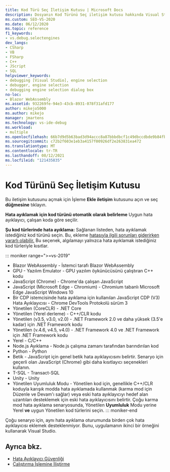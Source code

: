 ```yaml
---
title: Kod Türü Seç İletişim Kutusu | Microsoft Docs
description: Dosyanın Kod Türünü Seç iletişim kutusu hakkında Visual Studio. Bu iletişim kutusunu açmak için İşleme Ekle iletişim kutusunu açın ve seç düğmesine tıklayın.
ms.custom: SEO-VS-2020
ms.date: 06/12/2020
ms.topic: reference
f1_keywords:
- vs.debug.selectengines
dev_langs:
- CSharp
- VB
- FSharp
- C++
- JScript
- SQL
helpviewer_keywords:
- debugging [Visual Studio], engine selection
- debugger, engine selection
- debugging engine selection dialog box
no-loc:
- Blazor WebAssembly
ms.assetid: 932269fe-94e3-43cb-8931-078f31afd177
author: mikejo5000
ms.author: mikejo
manager: jmartens
ms.technology: vs-ide-debug
ms.workload:
- multiple
ms.openlocfilehash: 66b7d9d5b63bad3d94accc8a87bbbdbcf1c49dbccdbde9b84fb21cd34362b6a8
ms.sourcegitcommit: c72b2f603e1eb3a4157f00926df2e263831ea472
ms.translationtype: MT
ms.contentlocale: tr-TR
ms.lasthandoff: 08/12/2021
ms.locfileid: "121435835"
---
```

# <a name="select-code-type-dialog-box"></a>Kod Türünü Seç İletişim Kutusu

Bu iletişim kutusunu açmak için İşleme **Ekle iletişim** kutusunu açın ve seç **düğmesine** tıklayın.

**Hata ayıklamak için kod türünü otomatik olarak belirleme** Uygun hata ayıklayıcı, çalışan koda göre seçilir.

**Şu kod türlerinde hata ayıklama:** Sağlanan listeden, hata ayıklamak istediğiniz kod türünü seçin. Bu, ekleme [hatasıyla ilgili sorunları giderirken yararlı olabilir.](../debugger/attach-to-running-processes-with-the-visual-studio-debugger.md#BKMK_Troubleshoot_attach_errors) Bu seçenek, algılamayı yalnızca hata ayıklamak istediğiniz kod türleriyle kısıtlar.

::: moniker range=">=vs-2019"
- Blazor WebAssembly - İstemci tarafı Blazor WebAssembly
- GPU - Yazılım Emulator - GPU yazılım öykünücüsünü çalıştıran C++ kodu
- JavaScript (Chrome) - Chrome'da çalışan JavaScript
- JavaScript (Microsoft Edge - Chromium) - Chromium tabanlı Microsoft Edge JavaScript Windows 10
- Bir CDP istemcisinde hata ayıklama için kullanılan JavaScript CDP (V3) Hata Ayıklayıcısı - Chrome DevTools Protokolü sürüm 3
- Yönetilen (CoreCLR) - .NET Core
- Yönetilen (Yerel derleme) - C++/CLR kodu
- Yönetilen (v3.5, v3.0, v2.0) - .NET Framework 2.0 ve daha yüksek (3.5'e kadar) için .NET Framework kodu
- Yönetilen (v.4.6, v4.5, v4.0) - .NET Framework 4.0 ve .NET Framework için .NET Framework kodu
- Yerel - C/C++
- Node.js Ayıklama - Node.js çalışma zamanı tarafından barındırılan kod
- Python - Python 
- Betik - JavaScript için genel betik hata ayıklayıcısını belirtir. Senaryo için geçerli olan JavaScript (Chrome) gibi daha kısıtlayıcı seçenekleri kullanın.
- T-SQL - Transact-SQL
- Unity - Unity
- Yönetilen Uyumluluk Modu - Yönetilen kod için, genellikle C++/CLR koduyla karışık modda hata ayıklamada kullanmak (karma mod için Düzenle ve Devam'ı sağlar) veya eski hata ayıklayıcıyı hedef alan uzantıları desteklemek için eski hata ayıklayıcısını belirtir. Çoğu karma mod hata ayıklama senaryosunda, Yönetilen **Uyumluluk** Modu yerine Yerel **ve** uygun Yönetilen kod türlerini seçin.
::: moniker-end

Çoğu senaryo için, aynı hata ayıklama oturumunda birden çok hata ayıklayıcısı eklemek desteklenmiyor. Bunu, uygulamanın ikinci bir örneğini kullanarak Visual Studio.

## <a name="see-also"></a>Ayrıca bkz.
- [Hata Ayıklayıcı Güvenliği](../debugger/debugger-security.md)
- [Çalıştırma İşlemine İliştirme](../debugger/attach-to-running-processes-with-the-visual-studio-debugger.md)
